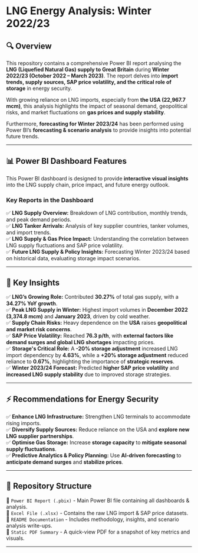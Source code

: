 # **LNG Energy Analysis: Winter 2022/23**


## **🔍 Overview**
This repository contains a comprehensive Power BI report analysing the **LNG (Liquefied Natural Gas) supply to Great Britain** during **Winter 2022/23 (October 2022 – March 2023)**. The report delves into **import trends, supply sources, SAP price volatility, and the critical role of storage** in energy security.  

With growing reliance on LNG imports, especially from **the USA (22,967.7 mcm)**, this analysis highlights the impact of seasonal demand, geopolitical risks, and market fluctuations on **gas prices and supply stability**.  

Furthermore, **forecasting for Winter 2023/24** has been performed using Power BI’s **forecasting & scenario analysis** to provide insights into potential future trends.  

---

## **📊 Power BI Dashboard Features**
This Power BI dashboard is designed to provide **interactive visual insights** into the LNG supply chain, price impact, and future energy outlook.  

### **Key Reports in the Dashboard**
✅ **LNG Supply Overview:** Breakdown of LNG contribution, monthly trends, and peak demand periods.  
✅ **LNG Tanker Arrivals:** Analysis of key supplier countries, tanker volumes, and import trends.  
✅ **LNG Supply & Gas Price Impact:** Understanding the correlation between LNG supply fluctuations and SAP price volatility.  
✅ **Future LNG Supply & Policy Insights:** Forecasting Winter 2023/24 based on historical data, evaluating storage impact scenarios.  

---

## **📌 Key Insights**
✅ **LNG’s Growing Role:** Contributed **30.27%** of total gas supply, with a **34.27% YoY growth**.  
✅ **Peak LNG Supply in Winter:** Highest import volumes in **December 2022 (3,374.8 mcm)** and **January 2023**, driven by cold weather.  
✅ **Supply Chain Risks:** Heavy dependence on the **USA** raises **geopolitical and market risk concerns**.  
✅ **SAP Price Volatility:** Reached **76.3 p/th**, with **external factors like demand surges and global LNG shortages** impacting prices.  
✅ **Storage's Critical Role:** A **-20% storage adjustment** increased LNG import dependency by **4.63%**, while a **+20% storage adjustment** reduced reliance to **0.67%**, highlighting the importance of **strategic reserves**.  
✅ **Winter 2023/24 Forecast:** Predicted **higher SAP price volatility** and **increased LNG supply stability** due to improved storage strategies.  

---

## **⚡ Recommendations for Energy Security**
✅ **Enhance LNG Infrastructure:** Strengthen LNG terminals to accommodate rising imports.  
✅ **Diversify Supply Sources:** Reduce reliance on the USA and **explore new LNG supplier partnerships**.  
✅ **Optimise Gas Storage:** Increase **storage capacity** to **mitigate seasonal supply fluctuations**.  
✅ **Predictive Analytics & Policy Planning:** Use **AI-driven forecasting** to **anticipate demand surges** and **stabilize prices**.  

---

## **📂 Repository Structure**
📁 `Power BI Report (.pbix)` - Main Power BI file containing all dashboards & analysis.  
📁 `Excel File (.xlsx)` - Contains the raw LNG import & SAP price datasets.  
📁 `README Documentation` - Includes methodology, insights, and scenario analysis write-ups.  
📁 `Static PDF Summary` - A quick-view PDF for a snapshot of key metrics and visuals.

---


